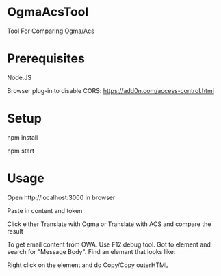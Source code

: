 # OgmaAcsTool
Tool For Comparing Ogma/Acs

# Prerequisites

Node.JS

Browser plug-in to disable CORS: https://add0n.com/access-control.html

# Setup

npm install

npm start

# Usage

Open http://localhost:3000 in browser

Paste in content and token

Click either Translate with Ogma or Translate with ACS and compare the result

To get email content from OWA. Use F12 debug tool. Got to element and search for "Message Body". Find an elemant that looks like:

<div role="region" tabindex="-1" ==aria-label="Message body"== class="fEEQb BeMje TiApU J8uu2 allowTextSelection">

Right click on the element and do Copy/Copy outerHTML
